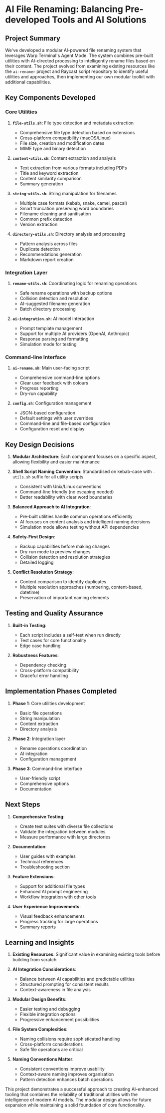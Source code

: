 # AI File Renaming: Balancing Pre-developed Tools and AI Solutions

## Project Summary

We've developed a modular AI-powered file renaming system that leverages Warp Terminal's Agent Mode. The system combines pre-built utilities with AI-directed processing to intelligently rename files based on their content. The project evolved from examining existing resources like the `ai-renamer` project and Raycast script repository to identify useful utilities and approaches, then implementing our own modular toolkit with additional capabilities.

## Key Components Developed

### Core Utilities
1. **`file-utils.sh`**: File type detection and metadata extraction
   - Comprehensive file type detection based on extensions
   - Cross-platform compatibility (macOS/Linux)
   - File size, creation and modification dates
   - MIME type and binary detection

2. **`content-utils.sh`**: Content extraction and analysis
   - Text extraction from various formats including PDFs
   - Title and keyword extraction
   - Content similarity comparison
   - Summary generation

3. **`string-utils.sh`**: String manipulation for filenames
   - Multiple case formats (kebab, snake, camel, pascal)
   - Smart truncation preserving word boundaries
   - Filename cleaning and sanitisation
   - Common prefix detection
   - Version extraction

4. **`directory-utils.sh`**: Directory analysis and processing
   - Pattern analysis across files
   - Duplicate detection
   - Recommendations generation
   - Markdown report creation

### Integration Layer
1. **`rename-utils.sh`**: Coordinating logic for renaming operations
   - Safe rename operations with backup options
   - Collision detection and resolution
   - AI-suggested filename generation
   - Batch directory processing

2. **`ai-integration.sh`**: AI model interaction
   - Prompt template management
   - Support for multiple AI providers (OpenAI, Anthropic)
   - Response parsing and formatting
   - Simulation mode for testing

### Command-line Interface
1. **`ai-rename.sh`**: Main user-facing script
   - Comprehensive command-line options
   - Clear user feedback with colours
   - Progress reporting
   - Dry-run capability

2. **`config.sh`**: Configuration management
   - JSON-based configuration
   - Default settings with user overrides
   - Command-line and file-based configuration
   - Configuration reset and display

## Key Design Decisions

1. **Modular Architecture**: Each component focuses on a specific aspect, allowing flexibility and easier maintenance

2. **Shell Script Naming Convention**: Standardised on kebab-case with `-utils.sh` suffix for all utility scripts
   - Consistent with Unix/Linux conventions
   - Command-line friendly (no escaping needed)
   - Better readability with clear word boundaries

3. **Balanced Approach to AI Integration**:
   - Pre-built utilities handle common operations efficiently
   - AI focuses on content analysis and intelligent naming decisions
   - Simulation mode allows testing without API dependencies

4. **Safety-First Design**:
   - Backup capabilities before making changes
   - Dry-run mode to preview changes
   - Collision detection and resolution strategies
   - Detailed logging

5. **Conflict Resolution Strategy**:
   - Content comparison to identify duplicates
   - Multiple resolution approaches (numbering, content-based, datetime)
   - Preservation of important naming elements

## Testing and Quality Assurance

1. **Built-in Testing**:
   - Each script includes a self-test when run directly
   - Test cases for core functionality
   - Edge case handling

2. **Robustness Features**:
   - Dependency checking
   - Cross-platform compatibility
   - Graceful error handling

## Implementation Phases Completed

1. **Phase 1**: Core utilities development
   - Basic file operations
   - String manipulation
   - Content extraction
   - Directory analysis

2. **Phase 2**: Integration layer
   - Rename operations coordination
   - AI integration
   - Configuration management

3. **Phase 3**: Command-line interface
   - User-friendly script
   - Comprehensive options
   - Documentation

## Next Steps

1. **Comprehensive Testing**:
   - Create test suites with diverse file collections
   - Validate the integration between modules
   - Measure performance with large directories

2. **Documentation**:
   - User guides with examples
   - Technical references
   - Troubleshooting section

3. **Feature Extensions**:
   - Support for additional file types
   - Enhanced AI prompt engineering
   - Workflow integration with other tools

4. **User Experience Improvements**:
   - Visual feedback enhancements
   - Progress tracking for large operations
   - Summary reports

## Learning and Insights

1. **Existing Resources**: Significant value in examining existing tools before building from scratch

2. **AI Integration Considerations**:
   - Balance between AI capabilities and predictable utilities
   - Structured prompting for consistent results
   - Context-awareness in file analysis

3. **Modular Design Benefits**:
   - Easier testing and debugging
   - Flexible integration options
   - Progressive enhancement possibilities

4. **File System Complexities**:
   - Naming collisions require sophisticated handling
   - Cross-platform considerations
   - Safe file operations are critical

5. **Naming Conventions Matter**:
   - Consistent conventions improve usability
   - Context-aware naming improves organisation
   - Pattern detection enhances batch operations

This project demonstrates a successful approach to creating AI-enhanced tooling that combines the reliability of traditional utilities with the intelligence of modern AI models. The modular design allows for future expansion while maintaining a solid foundation of core functionality.

